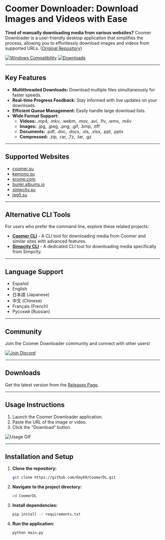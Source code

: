 # Coomer Downloader: Download Images and Videos with Ease

**Tired of manually downloading media from various websites?** Coomer Downloader is a user-friendly desktop application that simplifies the process, allowing you to effortlessly download images and videos from supported URLs. ([Original Repository](https://github.com/Emy69/CoomerDL))

[![Windows Compatibility](https://img.shields.io/badge/Windows-10%2C%2011-blue)](https://github.com/Emy69/CoomerDL)
[![Downloads](https://img.shields.io/github/downloads/emy69/CoomerDL/total)](https://github.com/Emy69/CoomerDL/releases)

---

## Key Features

*   **Multithreaded Downloads:** Download multiple files simultaneously for faster speeds.
*   **Real-time Progress Feedback:** Stay informed with live updates on your downloads.
*   **Efficient Queue Management:** Easily handle large download lists.
*   **Wide Format Support:**
    *   **Videos:** .mp4, .mkv, .webm, .mov, .avi, .flv, .wmv, .m4v
    *   **Images:** .jpg, .jpeg, .png, .gif, .bmp, .tiff
    *   **Documents:** .pdf, .doc, .docx, .xls, .xlsx, .ppt, .pptx
    *   **Compressed:** .zip, .rar, .7z, .tar, .gz

---

## Supported Websites

*   [coomer.su](https://coomer.su/)
*   [kemono.su](https://kemono.su/)
*   [erome.com](https://www.erome.com/)
*   [bunkr.albums.io](https://bunkr-albums.io/)
*   [simpcity.su](https://simpcity.su/)
*   [jpg5.su](https://jpg5.su/)

---

## Alternative CLI Tools

For users who prefer the command line, explore these related projects:

*   **[Coomer CLI](https://github.com/Emy69/Coomer-cli)** - A CLI tool for downloading media from Coomer and similar sites with advanced features.
*   **[Simpcity CLI](https://github.com/Emy69/SimpCityCLI)** - A dedicated CLI tool for downloading media specifically from Simpcity.

---

## Language Support

*   Español
*   English
*   日本語 (Japanese)
*   中文 (Chinese)
*   Français (French)
*   Русский (Russian)

---

## Community

Join the Coomer Downloader community and connect with other users!

[![Join Discord](https://img.shields.io/badge/Join-Discord-7289DA.svg?style=for-the-badge&logo=discord&logoColor=white)](https://discord.gg/ku8gSPsesh)

---

## Downloads

Get the latest version from the [Releases Page](https://github.com/Emy69/CoomerDL/releases).

---

## Usage Instructions

1.  Launch the Coomer Downloader application.
2.  Paste the URL of the image or video.
3.  Click the "Download" button.

![Usage GIF](https://github.com/Emy69/CoomerDL/blob/main/resources/screenshots/0627.gif)

---

## Installation and Setup

1.  **Clone the repository:**

    ```bash
    git clone https://github.com/Emy69/CoomerDL.git
    ```

2.  **Navigate to the project directory:**

    ```bash
    cd CoomerDL
    ```

3.  **Install dependencies:**

    ```bash
    pip install -r requirements.txt
    ```

4.  **Run the application:**

    ```bash
    python main.py